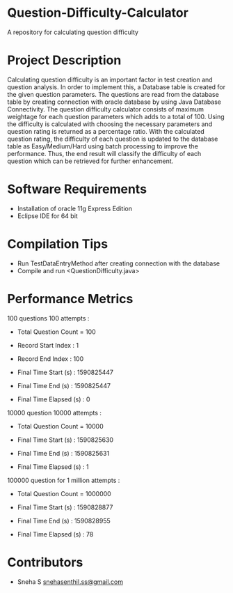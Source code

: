 # Question-Difficulty-Calculator

A repository for calculating question difficulty

# Project Description

Calculating question difficulty is an important factor in test creation and question analysis. In order to implement this, a Database table is created for the given question parameters. The questions are read from the database table by creating connection with oracle database by using Java Database Connectivity. The question difficulty calculator consists of maximum weightage for each question parameters which adds to a total of 100. Using the difficulty is calculated with choosing the necessary parameters and question rating is returned as a percentage ratio. With the calculated question rating, the difficulty of each question is updated to the database table as Easy/Medium/Hard using batch processing to improve the performance. Thus, the end result will classify the difficulty of each question which can be retrieved for further enhancement.


# Software Requirements 

- Installation of oracle 11g Express Edition
- Eclipse IDE for 64 bit

# Compilation Tips

- Run TestDataEntryMethod after creating connection with the database
- Compile and run <QuestionDifficulty.java>

# Performance Metrics

100 questions 100 attempts :
  
- Total Question Count = 100

- Record Start Index : 1

- Record End Index : 100

- Final Time Start (s) : 1590825447

- Final Time End (s) : 1590825447

- Final Time Elapsed (s) : 0


10000 question 10000 attempts :

- Total Question Count = 10000

- Final Time Start (s) : 1590825630

- Final Time End (s) : 1590825631

- Final Time Elapsed (s) : 1


100000 question for 1 million attempts :

- Total Question Count = 1000000

- Final Time Start (s) : 1590828877

- Final Time End (s) : 1590828955

- Final Time Elapsed (s) : 78

# Contributors 

 - Sneha S <snehasenthil.ss@gmail.com> 
 
